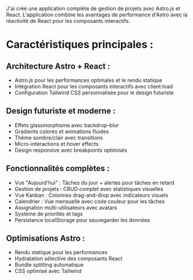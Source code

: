 J'ai créé une application complète de gestion de projets avec Astro.js et React. L'application combine les avantages de performance d'Astro avec la réactivité de React pour les composants interactifs.

# Caractéristiques principales :

## Architecture Astro + React :

   * Astro.js pour les performances optimales et le rendu statique
   * Intégration React pour les composants interactifs avec client:load
   * Configuration Tailwind CSS personnalisée pour le design futuriste

## Design futuriste et moderne :

   * Effets glassmorphisme avec backdrop-blur
   * Gradients colorés et animations fluides
   * Thème sombre/clair avec transitions
   * Micro-interactions et hover effects
   * Design responsive avec breakpoints optimisés

## Fonctionnalités complètes :

   * Vue "Aujourd'hui" : Tâches du jour + alertes pour tâches en retard
   * Gestion de projets : CRUD complet avec statistiques visuelles
   * Vue Kanban : Colonnes drag-and-drop avec indicateurs visuels
   * Calendrier : Vue mensuelle avec code couleur pour les tâches
   * Assignation multi-utilisateurs avec avatars
   * Système de priorités et tags
   * Persistance localStorage pour sauvegarder les données

## Optimisations Astro :

   * Rendu statique pour les performances
   * Hydratation sélective des composants React
   * Bundle splitting automatique
   * CSS optimisé avec Tailwind
